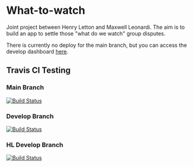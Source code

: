 # What-to-watch
Joint project between Henry Letton and Maxwell Leonardi. The aim is to build an app to settle those "what do we watch" group disputes.

There is currently no deploy for the main branch, but you can access the develop dashboard [here](https://what-to-watch-develop.herokuapp.com/).


## Travis CI Testing
### Main Branch
[![Build Status](https://www.travis-ci.com/HennersMcGee/What-to-watch.svg?branch=main)](https://www.travis-ci.com/HennersMcGee/What-to-watch)
### Develop Branch
[![Build Status](https://www.travis-ci.com/HennersMcGee/What-to-watch.svg?branch=develop)](https://www.travis-ci.com/HennersMcGee/What-to-watch)
### HL Develop Branch
[![Build Status](https://www.travis-ci.com/HennersMcGee/What-to-watch.svg?branch=dev_hl)](https://www.travis-ci.com/HennersMcGee/What-to-watch)



